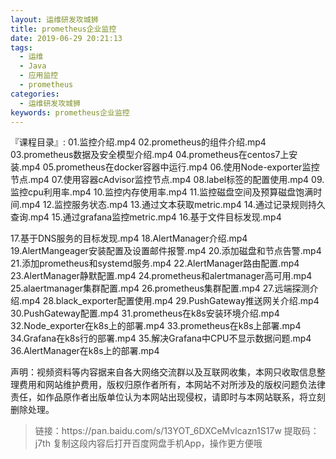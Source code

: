 ```yaml
---
layout: 运维研发攻城狮
title: prometheus企业监控
date: 2019-06-29 20:21:13
tags:
  - 运维
  - Java
  - 应用监控
  - prometheus
categories:
  - 运维研发攻城狮
keywords: prometheus企业监控
---
```


『课程目录』:
01.监控介绍.mp4
02.prometheus的组件介绍.mp4
03.prometheus数据及安全模型介绍.mp4
04.prometheus在centos7上安装.mp4
05.prometheus在docker容器中运行.mp4
06.使用Node-exporter监控节点.mp4
07.使用容器cAdvisor监控节点.mp4
08.label标签的配置使用.mp4
09.监控cpu利用率.mp4
10.监控内存使用率.mp4
11.监控磁盘空间及预算磁盘饱满时间.mp4
12.监控服务状态.mp4
13.通过文本获取metric.mp4
14.通过记录规则持久查询.mp4
15.通过grafana监控metric.mp4
16.基于文件目标发现.mp4
<!-- more -->
17.基于DNS服务的目标发现.mp4
18.AlertManager介绍.mp4
19.AlertMangeager安装配置及设置邮件报警.mp4
20.添加磁盘和节点告警.mp4
21.添加prometheus和systemd服务.mp4
22.AlertManager路由配置.mp4
23.AlertManager静默配置.mp4
24.prometheus和alertmanager高可用.mp4
25.alaertmanager集群配置.mp4
26.prometheus集群配置.mp4
27.远端探测介绍.mp4
28.black_exporter配置使用.mp4
29.PushGateway推送网关介绍.mp4
30.PushGateway配置.mp4
31.prometheus在k8s安装环境介绍.mp4
32.Node_exporter在k8s上的部署.mp4
33.prometheus在k8s上部署.mp4
34.Grafana在k8s行的部署.mp4
35.解决Grafana中CPU不显示数据问题.mp4
36.AlertManager在k8s上的部署.mp4


<div class="post-copyright">
    <div class="post-copyright__author">
      <span class="post-copyright-meta">声明：视频资料等内容据来自各大网络交流群以及互联网收集，本网只收取信息整理费用和网站维护费用，版权归原作者所有，本网站不对所涉及的版权问题负法律责任，如作品原作者出版单位认为本网站出现侵权，请即时与本网站联系，将立刻删除处理。 </span>
    </div>
</div>

<blockquote class="blockquote-center">
链接：https://pan.baidu.com/s/13YOT_6DXCeMvlcazn1S17w
提取码：j7th
复制这段内容后打开百度网盘手机App，操作更方便哦
</blockquote>
